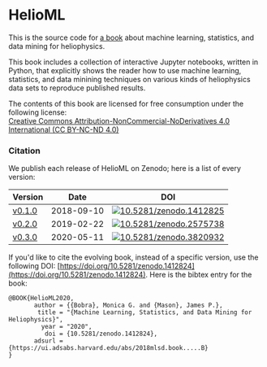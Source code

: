 # HelioML

This is the source code for [a book](https://helioml.github.io/HelioML) about machine learning, statistics, and data mining for heliophysics.

This book includes a collection of interactive Jupyter notebooks, written in Python, that explicitly shows the reader how to use machine learning, statistics, and data minining techniques on various kinds of heliophysics data sets to reproduce published results.

The contents of this book are licensed for free consumption under the following license:  
[Creative Commons Attribution-NonCommercial-NoDerivatives 4.0 International (CC BY-NC-ND 4.0)](https://creativecommons.org/licenses/by-nc-nd/4.0/)

### Citation

We publish each release of HelioML on Zenodo; here is a list of every version:

|Version|Date|DOI|
|-------|----|---|
| [v0.1.0](https://github.com/HelioML/HelioML/releases/tag/v0.1.0) | 2018-09-10 | [![10.5281/zenodo.1412825](https://zenodo.org/badge/DOI/10.5281/zenodo.1412825.svg)](https://doi.org/10.5281/zenodo.1412825) |
| [v0.2.0](https://github.com/HelioML/HelioML/releases/tag/v0.2.0) | 2019-02-22 | [![10.5281/zenodo.2575738](https://zenodo.org/badge/DOI/10.5281/zenodo.2575738.svg)](https://doi.org/10.5281/zenodo.2575738) |
| [v0.3.0](https://github.com/HelioML/HelioML/releases/tag/v0.3.0) | 2020-05-11 | [![10.5281/zenodo.3820932](https://zenodo.org/badge/DOI/10.5281/zenodo.3820932.svg)](https://doi.org/10.5281/zenodo.3820932) |

If you'd like to cite the evolving book, instead of a specific version, use the following DOI: [https://doi.org/10.5281/zenodo.1412824](https://doi.org/10.5281/zenodo.1412824). Here is the bibtex entry for the book:

```
@BOOK{HelioML2020,
       author = {{Bobra}, Monica G. and {Mason}, James P.},
        title = "{Machine Learning, Statistics, and Data Mining for Heliophysics}",
         year = "2020",
          doi = {10.5281/zenodo.1412824},
       adsurl = {https://ui.adsabs.harvard.edu/abs/2018mlsd.book.....B}
}
```
